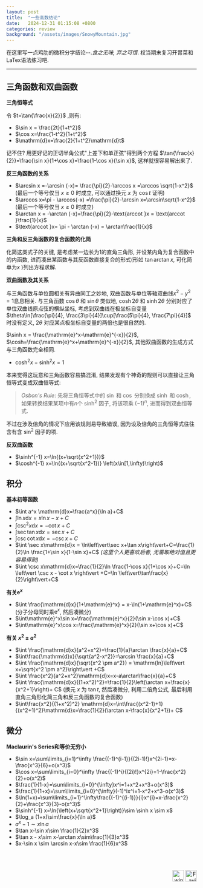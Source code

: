 ```yaml
---
layout: post
title:  "一些高数结论"
date:   2024-12-31 01:15:08 +0800
categories: review
background: "/assets/images/SnowyMountain.jpg"
---
```


在这里写一点鸡肋的微积分学结论--._食之无味, 弃之可惜_. 权当期末复习开胃菜和LaTex语法练习吧.

---  
## 三角函数和双曲函数

__三角恒等式__

令 $t=\tan{\frac{x}{2}}$ ,则有:

- $\sin x = \frac{2t}{1+t^2}$
- $\cos x=\frac{1-t^2}{1+t^2}$
- $\mathrm{d}x=\frac{2}{1+t^2}\mathrm{d}t$

记不住? 用更好记的正切半角公式"上差下和单正弦"得到两个方程 $\tan{\frac{x}{2}}=\frac{\sin x}{1+\cos x}=\frac{1-\cos x}{\sin x}$, 这样就很容易解出来了.

__反三角函数的关系__

- $\arcsin x =-\arcsin (-x)= \frac{\pi}{2}-\arccos x =\arccos \sqrt{1-x^2}$ (最后一个等号仅当 $x \geq 0$ 时成立, 可以通过换元 $x$ 为 $\cos t$ 证明)
- $\arccos x=\pi - \arccos(-x) =\frac{\pi}{2}-\arcsin x=\arcsin\sqrt{1-x^2}$ (最后一个等号仅当 $x \geq 0$ 时成立)
- $\arctan x = -\arctan (-x)=\frac{\pi}{2}-\text{arccot }x = \text{arccot }\frac{1}{x}$
- $\text{arccot }x= \pi - \arctan (-x) = \arctan\frac{1}{x}$

__三角和反三角函数的复合函数的化简__

化简这类式子的关键, 是考虑某一边长为1的直角三角形, 并设某内角为复合函数中的内函数, 进而凑出某函数与其反函数直接复合的形式(形如 $\tan\arctan x$, 可化简单为$x$ )列出方程求解.

__双曲函数及其关系__

与三角函数与单位圆相关有异曲同工之妙地, 双曲函数与单位等轴双曲线$x^2-y^2=1$息息相关. 与三角函数 $\cos \theta$ 和 $\sin \theta$ 类似地, $\cosh 2\theta$ 和 $\sinh 2\theta$ 分别对应了单位双曲线原点弦的横纵坐标, 考虑到双曲线在极坐标自变量 $\theta\in[\frac{\pi}{4}, \frac{3\pi}{4}]\cup[\frac{5\pi}{4}, \frac{7\pi}{4}]$ 时没有定义, $2\theta$ 对应某点极坐标自变量的两倍也是很自然的.

$\sinh x = \frac{\mathrm{e}^x-\mathrm{e}^{-x}}{2}$, $\cosh=\frac{\mathrm{e}^x+\mathrm{e}^{-x}}{2}$, 其他双曲函数的生成方式与三角函数完全相同.

- $\cosh^2 x -\sinh^2 x= 1$  

本来觉得这玩意和三角函数容易搞混淆, 结果发现有个神奇的规则可以直接让三角恒等式变成双曲恒等式:  
> _Osbon's Rule_: 先将三角恒等式中的 $\sin$ 和 $\cos$ 分别换成 $\sinh$ 和 $\cosh$, 如果转换结果某项中有$n$个 $\sinh^2$ 因子, 将该项乘 $(-1)^n$, 进而得到双曲恒等式.

不过在涉及倍角的情况下应用该规则易导致错误, 因为设及倍角的三角恒等式往往含有含 $\sin^2$ 因子的项.

__反双曲函数__

- $\sinh^{-1} x=\ln{(x+\sqrt{x^2+1})}$
- $\cosh^{-1} x=\ln{(x+\sqrt{x^2-1})} \left(x\in[1,\infty)\right)$

## 积分
__基本初等函数__
- $\int a^x \mathrm{d}x=\frac{a^x}{\ln a}+C$
- $\int \ln x \mathrm{d}x=x\ln x - x +C$
- $\int \csc^2 x\mathrm{d}x=-\cot x +C$
- $\int \sec\tan x \mathrm{d} x = \sec x+C$
- $\int \csc \cot x\mathrm{d}x = -\csc x+C$
- $\int \sec x\mathrm{d}x = \ln\left\vert\sec x+\tan x\right\vert+C=\frac{1}{2}\ln \frac{1+\sin x}{1-\sin x}+C$ _(这里个人更喜欢后者, 无需取绝对值且更容易得到)_
- $\int \csc x\mathrm{d}x=\frac{1}{2}\ln \frac{1-\cos x}{1+\cos x}+C=\ln \left\vert \csc x - \cot x \right\vert +C=\ln \left\vert\tan\frac{x}{2}\right\vert+C$

__有关$\mathrm{e}^x$__

- $\int \frac{\mathrm{d}x}{1+\mathrm{e}^x} = x-\ln(1+\mathrm{e}^x)+C$ (分子分母同时乘$\mathrm{e}^x$, 然后凑微分)
- $\int\mathrm{e}^x\sin x=\frac{\mathrm{e}^x}{2}(\sin x-\cos x)+C$
- $\int\mathrm{e}^x\cos x=\frac{\mathrm{e}^x}{2}(\sin x+\cos x)+C$

__有关 $x^2 \pm a^2$__

- $\int \frac{\mathrm{d}x}{a^2+x^2}=\frac{1}{a}\arctan \frac{x}{a}+C$
- $\int\frac{\mathrm{d}x}{\sqrt{a^2-x^2}}=\arcsin \frac{x}{a}+C$
- $\int \frac{\mathrm{d}x}{\sqrt{x^2 \pm a^2}} = \mathrm{ln}\left\vert x+\sqrt{x^2 \pm a^2}\right\vert +C$
- $\int \frac{x^2}{a^2+x^2}\mathrm{d}x=x-a\arctan\frac{x}{a}+C$
- $\int \frac{\mathrm{d}x}{(1+x^2)^2}=\frac{1}{2}\left(\arctan x+\frac{x}{x^2+1}\right)+ C$ (换元 $x$ 为 $\tan t$, 然后凑微分, 利用二倍角公式, 最后利用直角三角形化简三角和反三角函数的复合函数)
- $\int\frac{x^2}{(1+x^2)^2} \mathrm{d}x=\int\frac{(x^2-1)+1}{(x^2+1)^2}\mathrm{d}x=\frac{1}{2}(\arctan x-\frac{x}{x^2+1})+ C$

## 微分

__Maclaurin's Series和等价无穷小__

- $\sin x=\sum\limits_{i=1}^\infty \frac{(-1)^{i-1}}{(2i-1)!}x^{2i-1}=x-\frac{x^3}{6}+o(x^3)$
- $\cos x=\sum\limits_{i=0}^\infty \frac{(-1)^i}{(2i)!}x^{2i}=1-\frac{x^2}{2}+o(x^2)$
- $\frac{1}{1-x}=\sum\limits_{i=0}^{\infty}x^i=1+x^2+x^3+o(x^3)$
- $\frac{1}{1+x}=\sum\limits_{i=0}^{\infty}(-1)^ix^i=1-x^2+x^3-o(x^3)$
- $\ln(1+x)=\sum\limits_{i=1}^\infty\frac{(-1)^{(i-1)}}{i}x^{i}=x-\frac{x^2}{2}+\frac{x^3}{3}-o(x^3)$
- $\sinh^{-1} x=\ln{\left(x+\sqrt{x^2+1}\right)}\sim \sinh x \sim x$
- $\log_a (1+x)\sim\frac{x}{\ln a}$
- $a^x-1\sim x\ln a$
- $\tan x-\sin x\sim \frac{1}{2}x^3$
- $\tan x - x\sim x-\arctan x\sim\frac{1}{3}x^3$
- $x-\sin x \sim \arcsin x-x\sim \frac{1}{6}x^3$




<br><br>
<div style="text-align: right;"><img src="{{ "/assets/images/winterbadge250x250.png" | relative_url }}" alt="winter" width="30" height="30"> <img src="{{ "/assets/images/favicon.svg" | relative_url }}" alt="Favicon" width="30" height="30"></div>